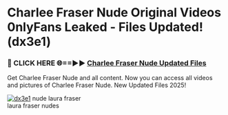 # Charlee Fraser Nude Original Videos 0nlyFans Leaked - Files Updated! (dx3e1)

<h3>🔴 CLICK HERE 🌐==►► <a href="https://tinyurl.com/yrmya6cz" rel="nofollow">Charlee Fraser Nude Updated Files</a></h3>

Get Charlee Fraser Nude and all content. Now you can access all videos and pictures of Charlee Fraser Nude. New Updated Files 2025!

[![dx3e1](https://i.imgur.com/FMdXYCs.gif)](https://tinyurl.com/yrmya6cz)
nude laura fraser<br>
laura fraser nudes